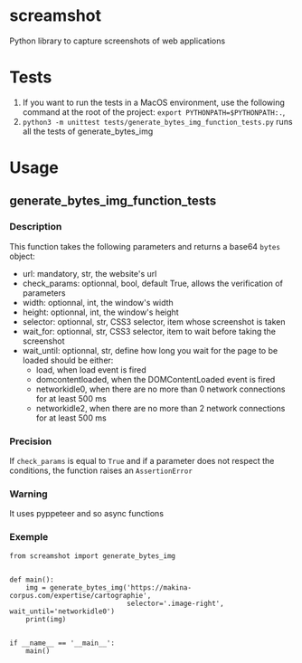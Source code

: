 # screamshot
Python library to capture screenshots of web applications

# Tests
1. If you want to run the tests in a MacOS environment, use the following command at the root of the project: `export PYTHONPATH=$PYTHONPATH:.`, 
2. `python3 -m unittest tests/generate_bytes_img_function_tests.py` runs all the tests of generate_bytes_img

# Usage
## generate_bytes_img_function_tests
### Description

This function takes the following parameters and returns a base64 `bytes` object:
* url: mandatory, str, the website's url
* check_params: optionnal, bool, default True, allows the verification of parameters
* width: optionnal, int, the window's width
* height: optionnal, int, the window's height
* selector: optionnal, str, CSS3 selector, item whose screenshot is taken
* wait_for: optionnal, str, CSS3 selector, item to wait before taking the screenshot
* wait_until: optionnal, str, define how long you wait for the page to be loaded should be
  either: 
    * load, when load event is fired
    * domcontentloaded, when the DOMContentLoaded event is fired
    * networkidle0, when there are no more than 0 network connections for at least 500 ms
    * networkidle2, when there are no more than 2 network connections for at least 500 ms

### Precision

If `check_params` is equal to `True` and if a parameter does not respect the conditions,
the function raises an `AssertionError`

### Warning

It uses pyppeteer and so async functions

### Exemple

```
from screamshot import generate_bytes_img


def main():
    img = generate_bytes_img('https://makina-corpus.com/expertise/cartographie',
                             selector='.image-right', wait_until='networkidle0')
    print(img)


if __name__ == '__main__':
    main()
``` 
